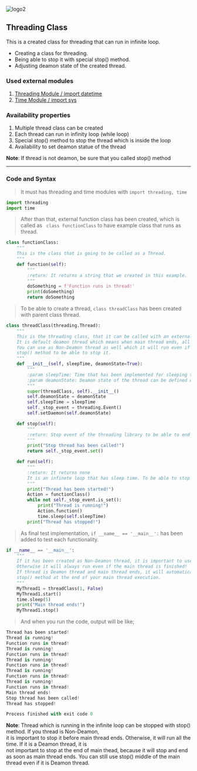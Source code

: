 ![logo2](https://user-images.githubusercontent.com/33743193/122555900-2bb71a00-d03b-11eb-8b01-92e194bd4d86.png)

## Threading Class

This is a created class for threading that can run in infinite loop.

* Creating a class for threading.
* Being able to stop it with special stop() method.
* Adjusting deamon state of the created thread.

### Used external modules
1. [Threading Module / import datetime](https://docs.python.org/3/library/threading.html)
2. [Time Module / import sys](https://docs.python.org/3/library/time.html)

### Availability properties
1. Multiple thread class can be created
2. Each thread can run in infinity loop (while loop)
3. Special stop() method to stop the thread which is inside the loop
4. Availability to set deamon statue of the thread

__Note__: If thread is not deamon, be sure that you called stop() method

---
### Code and Syntax

> It must has threading and time modules with `import threading, time`

```python
import threading
import time
```
> After than that, external function class has been created, which is called as ` class functionClass` to have example class that runs as thread.

```python
class functionClass:
    """
    This is the class that is going to be called as a Thread.
    """
    def function(self):
        """
        :return: It returns a string that we created in this example.
        """
        doSomething = f'Function runs in thread!'
        print(doSomething)
        return doSomething

```
> To be able to create a thread, `class threadClass` has been created with parent class thread.

```python
class threadClass(threading.Thread):
    """
    This is the threading class, that it can be called with an external method to be able run at separated thread.
    It is default deamon thread which means when main thread ends, all program ends its running.
    You can use as Non-Deamon thread as well which it will run even if main thread ends and you need to call
    stop() method to be able to stop it.
    """
    def __init__(self, sleepTime, deamonState=True):
        """
        :param sleepTime: Time that has been implemented for sleeping time of the thread.
        :param deamonState: Deamon state of the thread can be defined with this boolean.
        """
        super(threadClass, self).__init__()
        self.deamonState = deamonState
        self.sleepTime = sleepTime
        self._stop_event = threading.Event()
        self.setDaemon(self.deamonState)

    def stop(self):
        """
        :return: Stop event of the threading library to be able to end the thread which is in an infinite while loop.
        """
        print("Stop thread has been called!")
        return self._stop_event.set()

    def run(self):
        """
        :return: It returns none
        It is an infinete loop that has sleep time. To be able to stop it stop() method needs to be called.
        """
        print("Thread has been started!")
        Action = functionClass()
        while not self._stop_event.is_set():
            print("Thread is running!")
            Action.function()
            time.sleep(self.sleepTime)
        print("Thread has stopped!")
```

> As final test implementation, `if __name__ == '__main__':` has been added to test each functionality.

```python
if __name__ == '__main__':
    """
    If it has been created as Non-Deamon thread, it is important to use stop() method to finish the thread
    Otherwise it will always run even if the main thread is finished!
    If thread is Deamon thread and main thread ends, it will automatically ends with it together, that no need to call
    stop() method at the end of your main thread execution. 
    """
    MyThread1 = threadClass(1, False)
    MyThread1.start()
    time.sleep(5)
    print("Main thread ends!")
    MyThread1.stop()

```
> And when you run the code, output will be like;

```python
Thread has been started!
Thread is running!
Function runs in thread!
Thread is running!
Function runs in thread!
Thread is running!
Function runs in thread!
Thread is running!
Function runs in thread!
Thread is running!
Function runs in thread!
Main thread ends!
Stop thread has been called!
Thread has stopped!

Process finished with exit code 0
```

__Note__: Thread which is running in the infinite loop can be stopped with stop() method. If you thread is Non-Deamon,  
it is important to stop it before main thread ends. Otherwise, it will run all the time. If it is a Deamon thread, it is  
not important to stop at the end of main thead, because it will stop and end as soon as main thread ends. You can still use stop() middle of the main thread even if it is  Deamon thread.




